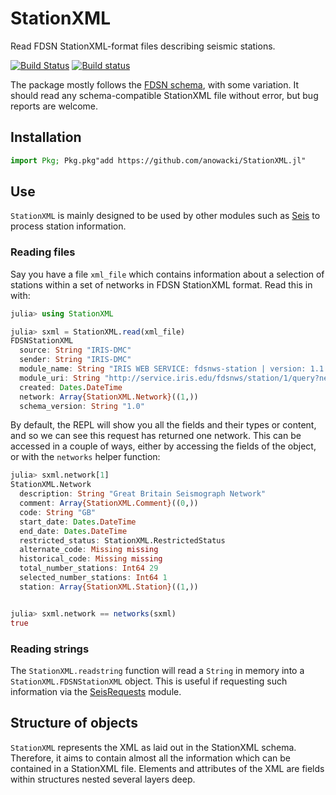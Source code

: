 # StationXML

Read FDSN StationXML-format files describing seismic stations.

[![Build Status](https://travis-ci.org/anowacki/StationXML.jl.svg?branch=master)](https://travis-ci.org/anowacki/StationXML.jl)
[![Build status](https://ci.appveyor.com/api/projects/status/qjedw1iel0d4vhh4?svg=true)](https://ci.appveyor.com/project/AndyNowacki/stationxml-jl)

The package mostly follows the [FDSN schema](https://www.fdsn.org/xml/station/fdsn-station-1.0.xsd), with some variation.  It should read any
schema-compatible StationXML file without error, but bug reports
are welcome.

## Installation

```julia
import Pkg; Pkg.pkg"add https://github.com/anowacki/StationXML.jl"
```


## Use

`StationXML` is mainly designed to be used by other modules such
as [Seis](https://github.com/anowacki/Seis.jl) to process
station information.


### Reading files

Say you have a file `xml_file` which contains information about
a selection of stations within a set of networks in FDSN StationXML
format.  Read this in with:

```julia
julia> using StationXML

julia> sxml = StationXML.read(xml_file)
FDSNStationXML
  source: String "IRIS-DMC"
  sender: String "IRIS-DMC"
  module_name: String "IRIS WEB SERVICE: fdsnws-station | version: 1.1.36"
  module_uri: String "http://service.iris.edu/fdsnws/station/1/query?network=GB&station=JSA&level=response&format=xml&nodata=204"
  created: Dates.DateTime
  network: Array{StationXML.Network}((1,))
  schema_version: String "1.0"
```

By default, the REPL will show you all the fields and their types or
content, and so we can see this request has returned one network.  This
can be accessed in a couple of ways, either by accessing the fields
of the object, or with the `networks` helper function:

```julia
julia> sxml.network[1]
StationXML.Network
  description: String "Great Britain Seismograph Network"
  comment: Array{StationXML.Comment}((0,))
  code: String "GB"
  start_date: Dates.DateTime
  end_date: Dates.DateTime
  restricted_status: StationXML.RestrictedStatus
  alternate_code: Missing missing
  historical_code: Missing missing
  total_number_stations: Int64 29
  selected_number_stations: Int64 1
  station: Array{StationXML.Station}((1,))


julia> sxml.network == networks(sxml)
true
```


### Reading strings

The `StationXML.readstring` function will read a `String` in memory
into a `StationXML.FDSNStationXML` object.  This is useful if
requesting such information via the [SeisRequests](https://github.com/anowacki/SeisRequests.jl) module.


## Structure of objects

`StationXML` represents the XML as laid out in the StationXML schema.
Therefore, it aims to contain almost all the information which can
be contained in a StationXML file.  Elements and attributes of the XML
are fields within structures nested several layers deep.
